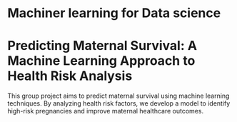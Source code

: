# Machiner learning for Data science
# Predicting Maternal Survival: A Machine Learning Approach to Health Risk Analysis

This group project aims to predict maternal survival using machine learning techniques. By analyzing health risk factors, we develop a model to identify high-risk pregnancies and improve maternal healthcare outcomes.
